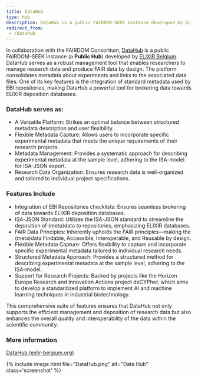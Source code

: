 ```yaml
---
title: DataHub
type: hub
description: DataHub is a public FAIRDOM-SEEK instance developed by ELIXIR Belgium.
redirect_from:
 - /datahub
---
```


In collaboration with the FAIRDOM Consortium, [DataHub](https://datahub.elixir-belgium.org) is a public FAIRDOM-SEEK instance (a **Public Hub**) developed by [ELIXIR Belgium](https://www.elixir-belgium.org/). 
DataHub serves as a robust management tool that enables researchers to manage research data and produce FAIR data by design. The platform consolidates metadata about experiments and links to the associated data files. One of its key features is the integration of standard metadata used by EBI repositories, making DataHub a powerful tool for brokering data towards ELIXIR deposition databases.

### DataHub serves as:

* A Versatile Platform: Strikes an optimal balance between structured metadata description and user flexibility.
* Flexible Metadata Capture: Allows users to incorporate specific experimental metadata that meets the unique requirements of their research projects.
* Metadata Management: Provides a systematic approach for describing experimental metadata at the sample level, adhering to the ISA-model for ISA-JSON export.
* Research Data Organization: Ensures research data is well-organized and tailored to individual project specifications.

### Features Include

* Integration of EBI Repositories checklists: Ensures seamless brokering of data towards ELIXIR deposition databases.
* ISA-JSON Standard: Utilizes the ISA-JSON standard to streamline the deposition of (meta)data to repositories, emphasizing ELIXIR databases.
* FAIR Data Principles: Inherently upholds the FAIR principles—making the (meta)data Findable, Accessible, Interoperable, and Reusable by design.
* Flexible Metadata Capture: Offers flexibility to capture and incorporate specific experimental metadata tailored to individual research needs.
* Structured Metadata Approach: Provides a structured method for describing experimental metadata at the sample level, adhering to the ISA-model.
* Support for Research Projects: Backed by projects like the Horizon Europe Research and Innovation Actions project deCYPher, which aims to develop a standardized platform to implement AI and machine learning techniques in industrial biotechnology.

This comprehensive suite of features ensures that DataHub not only supports the efficient management and deposition of research data but also enhances the overall quality and interoperability of the data within the scientific community.

### More information

[DataHub (exlir-belgium.org)](https://datahub.elixir-belgium.org/)

{% include image.html file="DataHub.png" alt="Data Hub" class='screenshot' %}
